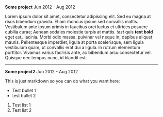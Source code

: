 **Some project** <span class="date-range">Jun 2012 - Aug 2012</span>

Lorem ipsum dolor sit amet, consectetur adipiscing elit. Sed eu magna at risus bibendum gravida. Etiam rhoncus ipsum sed
convallis mattis. Vestibulum ante ipsum primis in faucibus orci luctus et ultrices posuere cubilia curae; Aenean sodales
molestie turpis at mattis. *test* quis **test bold** eget est_ lacinia. Morbi odio massa, pulvinar vel neque in,
dapibus aliquet mauris. Pellentesque imperdiet, ligula at porta scelerisque, sem ligula vestibulum quam, ut convallis
erat dui a ligula. In rutrum elementum porttitor. Vivamus varius facilisis ante, ac bibendum arcu consectetur vel.
Quisque nec tempus nunc, id blandit est.

<hr/>

**Some project2** <span class="date-range">Jun 2012 - Aug 2012</span>

This is just markdown so you can do what you want here:

 - Test bullet 1 
 - test bullet 2

1. Test list 1
2. Test list 2
